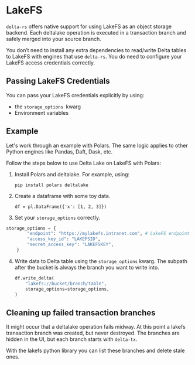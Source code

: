 # LakeFS
`delta-rs` offers native support for using LakeFS as an object storage backend. Each 
deltalake operation is executed in a transaction branch and safely merged into your source branch.

You don’t need to install any extra dependencies to read/write Delta tables to LakeFS with engines that use `delta-rs`. You do need to configure your LakeFS access credentials correctly.

## Passing LakeFS Credentials

You can pass your LakeFS credentials explicitly by using:

- the `storage_options `kwarg
- Environment variables

## Example

Let's work through an example with Polars. The same logic applies to other Python engines like Pandas, Daft, Dask, etc.

Follow the steps below to use Delta Lake on LakeFS with Polars:

1. Install Polars and deltalake. For example, using:

   `pip install polars deltalake`

2. Create a dataframe with some toy data.

   `df = pl.DataFrame({'x': [1, 2, 3]})`

3. Set your `storage_options` correctly.

```python
storage_options = {
        "endpoint": "https://mylakefs.intranet.com", # LakeFS endpoint
        "access_key_id": "LAKEFSID",
        "secret_access_key": "LAKEFSKEY",
    }
```

4. Write data to Delta table using the `storage_options` kwarg. The subpath after the bucket is always the branch you want to write into.

   ```python
   df.write_delta(
       "lakefs://bucket/branch/table",
       storage_options=storage_options,
   )
   ```

## Cleaning up failed transaction branches

It might occur that a deltalake operation fails midway. At this point a lakefs transaction branch was created, but never destroyed. The branches are hidden in the UI, but each branch starts with `delta-tx`.

With the lakefs python library you can list these branches and delete stale ones. 

<TODO add example here>

